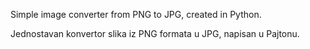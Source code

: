 Simple image converter from PNG to JPG, created in Python.

Jednostavan konvertor slika iz PNG formata u JPG, napisan u Pajtonu.
